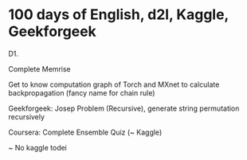 # 100 days of English, d2l, Kaggle, Geekforgeek

D1.

Complete Memrise

Get to know computation graph of Torch and MXnet to calculate backpropagation (fancy name for chain rule)

Geekforgeek: Josep Problem (Recursive), generate string permutation recursively

Coursera: Complete Ensemble Quiz (~ Kaggle)

~ No kaggle todei